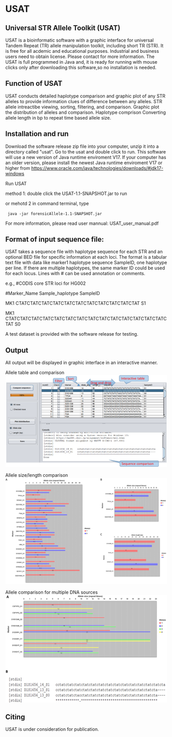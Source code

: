 # USAT
## Universal STR Allele Toolkit (USAT)

USAT is a bioinformatic software with a graphic interface for universal Tandem Repeat (TR) allele manipulation toolkit, including short TR (STR). It is free for all acdemic and educational purposes. Industrial and business users need to obtain license. Please contact for more information.
The USAT is full programmed in Java and, it is ready for running with mouse clicks only after downloading this software,so no installation is needed. 

## Function of USAT
USAT conducts detailed haplotype comparison and graphic plot of any STR alleles to provide information clues of difference between any alleles.
STR allele intreactibe viewing, sorting, filtering, and comparison. 
Graphic plot the distribution of alleles and comparison. 
Haplotype comprison
Converting allele length in bp to repeat time based allele size. 

## Installation and run
 Download the software release zip file into your computer, unzip it into a directory called "usat". Go to the usat and double click to run. This software will use a new version of Java runtime enviroment V17. If your computer has an older version, please install the newest Java runtime enviroment V17 or higher from https://www.oracle.com/java/technologies/downloads/#jdk17-windows 
 
 Run USAT
 
 method 1: double click the USAT-1.1-SNAPSHOT.jar to run
 
 or mehotd 2 in command terminal, type 
 
` java -jar forensicAllele-1.1-SNAPSHOT.jar`

For more information, please read user mannual: USAT_user_manual.pdf


## Format of input sequence file:
USAT takes a sequence file with haplotype sequence for each STR and an optional BED file for specific information at each loci.
The format is a tabular text file with data like marker1 <tab> haplotype sequence <tab> SampleID, one haplotype per line. If there are multiple haplotypes, the same marker ID could be used for each locus. Lines with # can be used annotation or comments. 
 
 e.g.,
 #CODIS core STR loci for HG002		
 
#Marker_Name	Sample_haplotype	SampleID
 
  MK1 CTATCTATCTATCTATCTATCTATCTATCTATCTATCTATCTAT S1
 
  MK1 CTATCTATCTATCTATCTATCTATCTATCTATCTATCTATCTATCTATCTATCTATCTAT S0
  
  A test dataset is provided with the software release for testing.
 
## Output
 
 All output will be displayed in graphic interface in an interactive manner.
 
 Allele table and comparison
![What is this](USAT_viewTableAlign_panel.png)
 
 Allele size/length comparison
 ![What is this](USAT_plot_panel.png)
 
 Allele comparison for multiple DNA sources
  ![What is this](Comp_HG002_003.png)
 
 ## Citing
 USAT is under consideration for publication.
  
